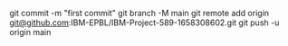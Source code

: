git commit -m "first commit"
git branch -M main
git remote add origin git@github.com:IBM-EPBL/IBM-Project-589-1658308602.git
git push -u origin main